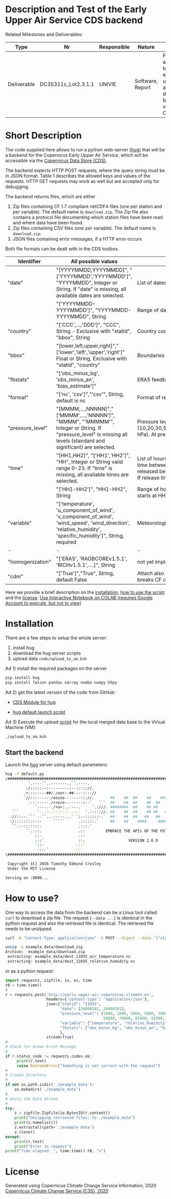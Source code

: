 # Description and Test of the Early Upper Air Service CDS backend 

Related Milestones and Deliverables:


Type | Nr | Responsible | Nature | Title| Due | Status | File
---|---|---|---|---|---|---|---
Deliverable | DC3S311c_Lot2.3.1.1 | UNIVIE | Software, Report | First access to early upper air data base via CDS | September 2019 | January 2020 | code/* 

# Short Description

The code supplied here allows to run a python web-server [(hug)](https://github.com/hugapi/hug) that will be a backend for the Copernicus Early Upper Air Service, which will be accessible via the [Copernicus Data Store (CDS)](https://cds.climate.copernicus.eu). 

The backend expects HTTP POST requests, where the query string must be in JSON format. Table 1 describes the allowed keys and values of the requests. HTTP GET requests may work as well but are accepted only for debugging.

 

The backend returns files, which are either

1. Zip files containing CF 1.7 compliant netCDF4 files (one per station and per variable). The default name is `download.zip`.
   The Zip file also contains a protocol file documenting which station files have been read and where data have been found. 
2. Zip files containing CSV files (one per variable). The default name is `download.zip`.
3. JSON files containing error messages, if a HTTP error occurs

 Both file formats can be dealt with in the CDS toolbox. 

| Identifier       | All possible values                                          | Explanation                                                  |
| ---------------- | ------------------------------------------------------------ | ------------------------------------------------------------ |
| "date"           | "[YYYYMMDD,YYYYMMDD]", "['YYYYMMDD','YYYYMMDD']", "YYYYMMDD", Integer or String. If "date" is missing, all available dates are selected.         | List of dates of radiosonde launches                        |
|          | "['YYYYMMDD-YYYYMMDD']", "YYYYMMDD-YYYYMMDD", String         | Range of dates of radiosonde launches                        |
| "country"        | "['CCC',…,'DDD']", "CCC", String - Exclusive with "statid", "bbox", String | Country codes of stations to be selected                     |
| "bbox"           | "[lower,left,upper,right]","['lower','left','upper','right']" Float or String, Exclusive with "statid", "country" | Boundaries of lat/lon rectangle to select stations           |
| "fbstats"        | "['obs_minus_bg', 'obs_minus_an', 'bias_estimate']"            | ERA5 feedback information                                    |
| "format"        | "['nc', 'csv']","'csv'", String, default is nc            | Format of retrieved data                                            |
|"pressure_level" | "[MMMM,…,NNNNN]","['MMMM',…,'NNNNN']", "MMMM", "'MMMMM'", Integer or String. If "pressure_level" is missing all levels (standard and significant) are selected.  | Pressure levels in Pascal. 16 standard pressure levels (10,20,30,50,70,100,150,200,300,400,500,700,850,925,1000 hPa). At present no interpolation is done.|
| "time"           | "[HH1,HH2]", "['HH1','HH2']", "HH", Integer or String  valid range 0-23. If "time" is missing, all available times are selected.      | List of hours of radiosonde launches. All launches with a release time between HH-1 and HH are retrieved. If HH=0 the launches released between 23h the preceding day and 00h are retrieved. If release time is not available, HH is the nominal time.   |
|          | "['HH1-HH2']", "HH1-HH2", String         | Range of hours of radiosonde launches. If HH1>HH2 the range starts at HH1 of the preceding day.                        |
| "variable"       | "['temperature', 'u_component_of_wind', 'v_component_of_wind', 'wind_speed', 'wind_direction', 'relative_humidity', 'specific_humidity']", String, required| Meteorological variables                                     |
| - | - | - |
| "homogenization" | "['ERA5', 'RAOBCOREv1.5.1', 'RICHv1.5.1',....]", String| not yet implemented|
| "cdm" | "['True']","True", String, default False | Attach also Common Data Model tables to station files. This breaks CF compliance of netcdf files. Not yet implemented|


Here we provide a brief description on the [installation](#Installation), [how to use the script](#How-to-use?) and the [license](#License).
[Use Interactive Notebook on COLAB (requires Google Account to execute, but not to view)](https://colab.research.google.com/github/MBlaschek/CEUAS/blob/master/CEUAS/public/cds-backend/Example.ipynb)


# Installation

There are a few steps to setup the whole server:

1. install hug
2. download the hug server scripts
3. upload data `code/upload_to_vm.ksh`



Ad 1) install the required packages on the server

```bash
pip install hug
pip install falcon pandas xarray numba numpy h5py
```

Ad 2) get the latest version of the code from GitHub:

* [CDS Module for hug](https://raw.githubusercontent.com/MBlaschek/CEUAS/master/CEUAS/public/cds-backend/code/cds_eua.py)

* [hug default launch script](https://raw.githubusercontent.com/MBlaschek/CEUAS/master/CEUAS/public/cds-backend/code/default.py)

Ad 3) Execute the upload [script](https://raw.githubusercontent.com/MBlaschek/CEUAS/master/CEUAS/public/cds-backend/code/upload_to_vm.ksh) for the local merged data base to the Virtual Machine (VM):

```bash
./upload_to_vm.ksh
```



## Start the backend

Launch the [hug](https://www.hug.rest/) server using default parameters:

```bash
hug -f default.py
/#######################################################################\
          `.----``..-------..``.----.
         :/:::::--:---------:--::::://.
        .+::::----##/-/oo+:-##----:::://
        `//::-------/oosoo-------::://.       ##    ##  ##    ##    #####
          .-:------./++o/o-.------::-`   ```  ##    ##  ##    ##  ##
             `----.-./+o+:..----.     `.:///. ########  ##    ## ##
   ```        `----.-::::::------  `.-:::://. ##    ##  ##    ## ##   ####
  ://::--.``` -:``...-----...` `:--::::::-.`  ##    ##  ##   ##   ##    ##
  :/:::::::::-:-     `````      .:::::-.`     ##    ##    ####     ######
   ``.--:::::::.                .:::.`
         ``..::.                .::         EMBRACE THE APIs OF THE FUTURE
             ::-                .:-
             -::`               ::-                   VERSION 2.6.0
             `::-              -::`
              -::-`           -::-
\########################################################################/

 Copyright (C) 2016 Timothy Edmund Crosley
 Under the MIT License

Serving on :8000...
```

# How to use?

One way to access the data from the backend can be a Linux tool called `curl` to download a zip file. 
The request (`--data ...`) is identical in the python request and also the retrieved file is identical. The retrieved file needs to be unzipped.

```bash
curl -H "Content-Type: application/json" -X POST --digest --data '{"statid":"11035","date":[20000101,20000101],"pressure_level":[1000, 2000, 3000, 5000, 7000, 10000, 15000, 20000, 25000, 30000, 40000, 50000, 70000, 85000, 92500, 100000],"variable":["temperature","relative_humidity"],"fbstats":["obs_minus_bg","obs_minus_an","bias_estimate"]}' -o example_data/download.zip http://early-upper-air.copernicus-climate.eu
```

```bash
unzip -o example_data/download.zip
Archive:  example_data/download.zip
 extracting: example_data/dest_11035_air_temperature.nc  
 extracting: example_data/dest_11035_relative_humidity.nc  
```

or as a python request:

```python
import requests, zipfile, io, os, time
t0 = time.time()
# 
r = requests.post('http://early-upper-air.copernicus-climate.eu',
                  headers={'content-type': 'application/json'},
                  json={"statid": "11035",
                        "date": [20000101, 20000101],
                        "pressure_level": [1000, 2000, 3000, 5000, 7000, 10000, 15000, 20000, 25000, 30000, 40000,
                                           50000, 70000, 85000, 92500, 100000],
                        "variable": ["temperature", "relative_humidity"],
                        "fbstats": ["obs_minus_bg", "obs_minus_an", "bias_estimate"]
                        },
                  stream=True)
#
# Check for known Error Message
#
if r.status_code != requests.codes.ok:
     print(r.text)
     raise RuntimeError("Something is not correct with the request")
#
# Create directory
#
if not os.path.isdir('./example_data'):
    os.makedirs('./example_data')
#
# Unzip the Data Stream
#
try:
    z = zipfile.ZipFile(io.BytesIO(r.content))
    print("Unzipping retrieved files: to ./exampla_data")
    print(z.namelist())
    z.extractall(path='./example_data')
    z.close()
except:
    print(r.text)
    print("Error in request")
print("Time elapsed: ", time.time()-t0, "s")
```

# License

Generated using Copernicus Climate Change Service Information, 2020
[Copernicus Climate Change Service (C3S), 2020](https://apps.ecmwf.int/datasets/licences/copernicus/)


